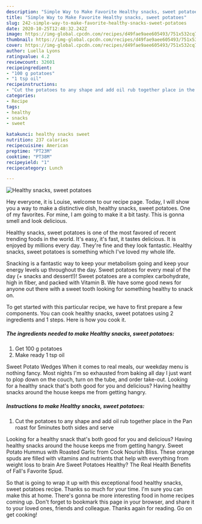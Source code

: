 ```yaml
---
description: "Simple Way to Make Favorite Healthy snacks, sweet potatoes"
title: "Simple Way to Make Favorite Healthy snacks, sweet potatoes"
slug: 242-simple-way-to-make-favorite-healthy-snacks-sweet-potatoes
date: 2020-10-25T12:48:32.242Z
image: https://img-global.cpcdn.com/recipes/d49fae9aee605493/751x532cq70/healthy-snacks-sweet-potatoes-recipe-main-photo.jpg
thumbnail: https://img-global.cpcdn.com/recipes/d49fae9aee605493/751x532cq70/healthy-snacks-sweet-potatoes-recipe-main-photo.jpg
cover: https://img-global.cpcdn.com/recipes/d49fae9aee605493/751x532cq70/healthy-snacks-sweet-potatoes-recipe-main-photo.jpg
author: Luella Lyons
ratingvalue: 4.2
reviewcount: 32601
recipeingredient:
- "100 g potatoes"
- "1 tsp oil"
recipeinstructions:
- "Cut the potatoes to any shape and add oil rub together place in the Pan roast for 5minutes both sides and serve"
categories:
- Recipe
tags:
- healthy
- snacks
- sweet

katakunci: healthy snacks sweet 
nutrition: 237 calories
recipecuisine: American
preptime: "PT23M"
cooktime: "PT38M"
recipeyield: "1"
recipecategory: Lunch

---
```



![Healthy snacks, sweet potatoes](https://img-global.cpcdn.com/recipes/d49fae9aee605493/751x532cq70/healthy-snacks-sweet-potatoes-recipe-main-photo.jpg)

Hey everyone, it is Louise, welcome to our recipe page. Today, I will show you a way to make a distinctive dish, healthy snacks, sweet potatoes. One of my favorites. For mine, I am going to make it a bit tasty. This is gonna smell and look delicious.

Healthy snacks, sweet potatoes is one of the most favored of recent trending foods in the world. It's easy, it's fast, it tastes delicious. It is enjoyed by millions every day. They're fine and they look fantastic. Healthy snacks, sweet potatoes is something which I've loved my whole life.

Snacking is a fantastic way to keep your metabolism going and keep your energy levels up throughout the day. Sweet potatoes for every meal of the day (+ snacks and dessert!)! Sweet potatoes are a complex carbohydrate, high in fiber, and packed with Vitamin B. We have some good news for anyone out there with a sweet tooth looking for something healthy to snack on.


To get started with this particular recipe, we have to first prepare a few components. You can cook healthy snacks, sweet potatoes using 2 ingredients and 1 steps. Here is how you cook it.

<!--inarticleads1-->

##### The ingredients needed to make Healthy snacks, sweet potatoes:

1. Get 100 g potatoes
1. Make ready 1 tsp oil


Sweet Potato Wedges When it comes to real meals, our weekday menu is nothing fancy. Most nights I&#39;m so exhausted from baking all day I just want to plop down on the couch, turn on the tube, and order take-out. Looking for a healthy snack that&#39;s both good for you and delicious? Having healthy snacks around the house keeps me from getting hangry. 

<!--inarticleads2-->

##### Instructions to make Healthy snacks, sweet potatoes:

1. Cut the potatoes to any shape and add oil rub together place in the Pan roast for 5minutes both sides and serve


Looking for a healthy snack that&#39;s both good for you and delicious? Having healthy snacks around the house keeps me from getting hangry. Sweet Potato Hummus with Roasted Garlic from Cook Nourish Bliss. These orange spuds are filled with vitamins and nutrients that help with everything from weight loss to brain Are Sweet Potatoes Healthy? The Real Health Benefits of Fall&#39;s Favorite Spud. 

So that is going to wrap it up with this exceptional food healthy snacks, sweet potatoes recipe. Thanks so much for your time. I'm sure you can make this at home. There's gonna be more interesting food in home recipes coming up. Don't forget to bookmark this page in your browser, and share it to your loved ones, friends and colleague. Thanks again for reading. Go on get cooking!
